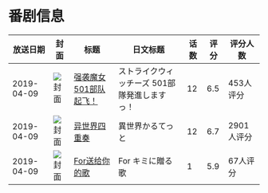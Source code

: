 # 番剧信息

|放送日期|封面|标题|日文标题|话数|评分|评分人数|
|---|---|---|---|---|---|---|
|2019-04-09|![封面](https://lain.bgm.tv/pic/cover/c/71/f6/253048_38KLC.jpg)|[强袭魔女 501部队起飞！](https://bangumi.tv/subject/253048)|ストライクウィッチーズ 501部隊発進しますっ！|12|6.5|453人评分|
|2019-04-09|![封面](https://lain.bgm.tv/pic/cover/c/c0/e9/262865_P6q49.jpg)|[异世界四重奏](https://bangumi.tv/subject/262865)|異世界かるてっと|12|6.7|2901人评分|
|2019-04-09|![封面](https://lain.bgm.tv/pic/cover/c/72/2b/283090_gv4HG.jpg)|[For送给你的歌](https://bangumi.tv/subject/283090)|For キミに贈る歌|1|5.9|67人评分|
